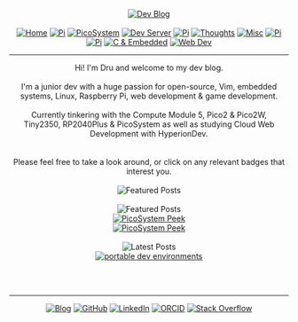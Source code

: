 <!-- Blog v1 -->
<!-- Dru Delarosa -->
<!-- @dntstck -->
<!-- Header -->
<script src="./deploy/nowplaying.js"></script>
<div align="center">    <a href="./"><img alt="Dev Blog" src="https://img.shields.io/badge/-Developer%20Blog-FE7A16?&logo=git&logoColor=white"></a><br><br>

<div align="center"><a href="./"><img alt="Home" src="https://img.shields.io/badge/-Home-151515?&logo=Arduino&logoColor=C51A4A"></a> <a href="./cm5"><img alt="Pi" src="https://img.shields.io/badge/-CM5-151515?&logo=raspberrypi&logoColor=C51A4A"></a> <a href="./picosystem"><img alt="PicoSystem" src="https://img.shields.io/badge/-PicoSystem-151515?&logo=raspberrypi&logoColor=C51A4A"></a> <a href="./devserver"><img alt="Dev Server" src="https://img.shields.io/badge/-Dev%20Server-151515?&logo=Ubuntu&logoColor=C51A4A"></a> <a href="./osnetworking"><img alt="Pi" src="https://img.shields.io/badge/-OS%20&%20Networking-151515?&logo=freebsd&logoColor=C51A4A"></a> <a href="./thoughts"><img alt="Thoughts" src="https://img.shields.io/badge/-Thoughts-151515?&logo=linux&logoColor=C51A4A"></a> <a href="./misc"><img alt="Misc" src="https://img.shields.io/badge/-Misc-151515?&logo=Ubuntu&logoColor=C51A4A"></a> <a href="./raspberrypi"><img alt="Pi" src="https://img.shields.io/badge/-Raspberry%20Pi-151515?&logo=Raspberry-Pi&logoColor=C51A4A"></a>
<a href="./microcontrollers"><img alt="Pi" src="https://img.shields.io/badge/-Microcontrollers-151515?&logo=Arduino&logoColor=FE7A16"></a>
<a href="./embeddedc"><img alt="C & Embedded" src="https://img.shields.io/badge/-C%20&%20Embedded-151515?&logo=C&logoColor=8a3f8f"></a>
<a href="./webdev"><img alt="Web Dev" src="https://img.shields.io/badge/-Web%20Development-151515?&logo=html5&logoColor=DD4814"></a></div>
<hr>
<!-- Main --> 
<div id="content" align="center">Hi! I'm Dru and welcome to my dev blog.<br><br> I'm a junior dev with a huge passion for open-source, Vim, embedded systems, Linux, Raspberry Pi, web development & game development.<br><br>
Currently tinkering with the Compute Module 5, Pico2 & Pico2W,<br> Tiny2350, RP2040Plus & PicoSystem as well as studying Cloud Web Development with HyperionDev.<br><br>
<br>
Please feel free to take a look around, or click on any relevant badges that interest you.<br><br>
<img alt="Featured Posts" src="https://img.shields.io/badge/-Now%20Playing:-DD4814?&logo=vlcmediaplayer&logoColor=black"><br><div id="now-playing"></div>
</div><br>
<div id="featuredposts">
<img alt="Featured Posts" src="https://img.shields.io/badge/-Featured%20Posts-DD4814?&logo=github&logoColor=black"><br>
<a href="/blog/picosystem/peek-picosystem"><img src="https://img.shields.io/badge/PicoSystem%20Peek-151515?style=flat-square&logo=GitHub&logoColor=white" alt="PicoSystem Peek"></a><br>
<a href="/blog/webdev/devblog-build"><img src="https://img.shields.io/badge/Automated%20DevBlog-151515?style=flat-square&logo=GitHub&logoColor=white" alt="PicoSystem Peek"></a><br>
</div>
<br>
<div id="latestposts">
<img alt="Latest Posts" src="https://img.shields.io/badge/-Latest%20Posts-FFD1DC?&logo=github&logoColor=black"><br>
<!-- latest-posts-start -->
<a href="/blog/devserver/devserver-portable-env"><img src="https://img.shields.io/badge/Portable%20Dev%20Environments-151515?style=flat-square&logo=GitHub&logoColor=white" alt="portable dev environments"></a><br>
<!-- latest-posts-end -->
</div>
<br>

<!-- Footer -->
<br><hr>
<div align="center">
<a href="./"><img alt="Blog" src="https://img.shields.io/badge/-Developer%20Blog-DD4814?style=flat-square&logo=github&logoColor=black"></a> <a href="https://github.com/dntstck" target="_blank"><img alt="GitHub" src="https://img.shields.io/badge/-@dntstck-181717?style=flat-square&logo=GitHub&logoColor=white"></a> <a href="https://www.linkedin.com/in/drudelarosa" target="_blank"><img alt="LinkedIn" src="https://img.shields.io/badge/-LinkedIn-0077B5?style=flat-square&logo=Linkedin&logoColor=white"></a> <a href="https://orcid.org/0009-0003-6755-7655" target="_blank"><img alt="ORCID" src="https://img.shields.io/badge/-ORCID-A6CE39?style=flat-square&logo=ORCID&logoColor=white"></a> <a href="https://stackoverflow.com/users/28874348/dru-delarosa" target="_blank"><img alt="Stack Overflow" src="https://img.shields.io/badge/-Stack%20Overflow-FE7A16?style=flat-square&logo=Stack-Overflow&logoColor=white"></a></div>
  